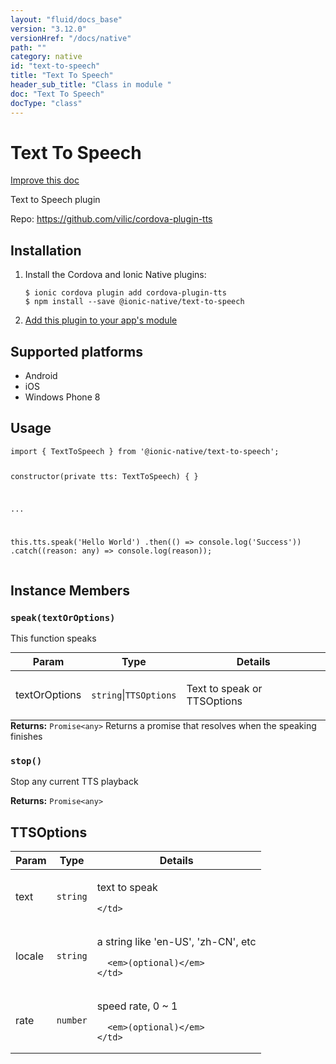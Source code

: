 ```yaml
---
layout: "fluid/docs_base"
version: "3.12.0"
versionHref: "/docs/native"
path: ""
category: native
id: "text-to-speech"
title: "Text To Speech"
header_sub_title: "Class in module "
doc: "Text To Speech"
docType: "class"
---
```


<h1 class="api-title">Text To Speech</h1>

<a class="improve-v2-docs" href="http://github.com/ionic-team/ionic-native/edit/master/src/@ionic-native/plugins/text-to-speech/index.ts#L10">
  Improve this doc
</a>






<p>Text to Speech plugin</p>


<p>Repo:
  <a href="https://github.com/vilic/cordova-plugin-tts">
    https://github.com/vilic/cordova-plugin-tts
  </a>
</p>


<h2>Installation</h2>
<ol class="installation">
  <li>Install the Cordova and Ionic Native plugins:<br>
    <pre><code class="nohighlight">$ ionic cordova plugin add cordova-plugin-tts
$ npm install --save @ionic-native/text-to-speech
</code></pre>
  </li>
  <li><a href="https://ionicframework.com/docs/native/#Add_Plugins_to_Your_App_Module">Add this plugin to your app's module</a></li>
</ol>



<h2>Supported platforms</h2>
<ul>
  <li>Android</li><li>iOS</li><li>Windows Phone 8</li>
</ul>






<h2>Usage</h2>
<pre><code class="lang-typescript">import { TextToSpeech } from &#39;@ionic-native/text-to-speech&#39;;

constructor(private tts: TextToSpeech) { }

...

this.tts.speak(&#39;Hello World&#39;)
  .then(() =&gt; console.log(&#39;Success&#39;))
  .catch((reason: any) =&gt; console.log(reason));
</code></pre>








<h2>Instance Members</h2>
<h3><a class="anchor" name="speak" href="#speak"></a><code>speak(textOrOptions)</code></h3>




This function speaks
<table class="table param-table" style="margin:0;">
  <thead>
  <tr>
    <th>Param</th>
    <th>Type</th>
    <th>Details</th>
  </tr>
  </thead>
  <tbody>
  <tr>
    <td>
      textOrOptions</td>
    <td>
      <code>string</code>|<code>TTSOptions</code>
    </td>
    <td>
      <p>Text to speak or TTSOptions</p>
</td>
  </tr>
  </tbody>
</table>

<div class="return-value" markdown="1">
  <i class="icon ion-arrow-return-left"></i>
  <b>Returns:</b> <code>Promise&lt;any&gt;</code> Returns a promise that resolves when the speaking finishes
</div><h3><a class="anchor" name="stop" href="#stop"></a><code>stop()</code></h3>


Stop any current TTS playback


<div class="return-value" markdown="1">
  <i class="icon ion-arrow-return-left"></i>
  <b>Returns:</b> <code>Promise&lt;any&gt;</code> 
</div>





<h2><a class="anchor" name="TTSOptions" href="#TTSOptions"></a>TTSOptions</h2>

<table class="table param-table" style="margin:0;">
  <thead>
  <tr>
    <th>Param</th>
    <th>Type</th>
    <th>Details</th>
  </tr>
  </thead>
  <tbody>
  
  <tr>
    <td>
      text
    </td>
    <td>
      <code>string</code>
    </td>
    <td>
      <p>text to speak</p>

      
    </td>
  </tr>
  
  <tr>
    <td>
      locale
    </td>
    <td>
      <code>string</code>
    </td>
    <td>
      <p>a string like &#39;en-US&#39;, &#39;zh-CN&#39;, etc</p>

      <em>(optional)</em>
    </td>
  </tr>
  
  <tr>
    <td>
      rate
    </td>
    <td>
      <code>number</code>
    </td>
    <td>
      <p>speed rate, 0 ~ 1</p>

      <em>(optional)</em>
    </td>
  </tr>
  
  </tbody>
</table>





